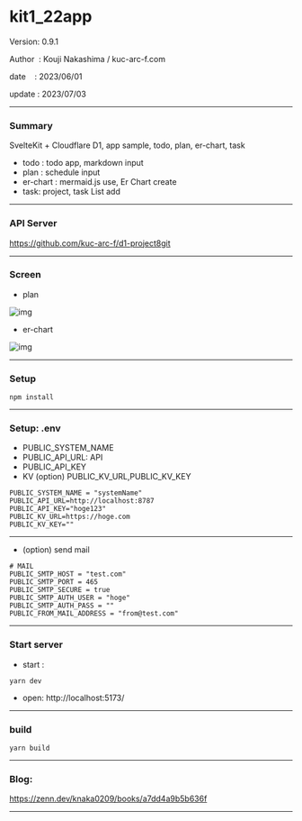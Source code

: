 ﻿# kit1_22app

 Version: 0.9.1

 Author  : Kouji Nakashima / kuc-arc-f.com

 date    : 2023/06/01

 update  : 2023/07/03  
 
***
### Summary

SvelteKit + Cloudflare D1, app sample, todo, plan, er-chart, task

* todo : todo app, markdown input
* plan : schedule input
* er-chart : mermaid.js use, Er Chart create
* task: project, task List add

***
### API Server

https://github.com/kuc-arc-f/d1-project8git

***
### Screen

* plan

![img](https://img-static-kuc.netlify.app/img/front_2023/svelte/ss-plan-0614.png)

* er-chart

![img](https://img-static-kuc.netlify.app/img/front_2023/svelte/ss-erchart-0614.png)


***
### Setup

```
npm install
```

***
### Setup: .env

* PUBLIC_SYSTEM_NAME
* PUBLIC_API_URL: API
* PUBLIC_API_KEY
* KV (option) PUBLIC_KV_URL,PUBLIC_KV_KEY
```
PUBLIC_SYSTEM_NAME = "systemName"
PUBLIC_API_URL=http://localhost:8787
PUBLIC_API_KEY="hoge123"
PUBLIC_KV_URL=https://hoge.com
PUBLIC_KV_KEY=""
```

***
* (option) send mail

```
# MAIL
PUBLIC_SMTP_HOST = "test.com"
PUBLIC_SMTP_PORT = 465
PUBLIC_SMTP_SECURE = true
PUBLIC_SMTP_AUTH_USER = "hoge"
PUBLIC_SMTP_AUTH_PASS = ""
PUBLIC_FROM_MAIL_ADDRESS = "from@test.com"
```

***
### Start server
* start :

```
yarn dev
```

* open: http://localhost:5173/

***
### build

```
yarn build
```

***
### Blog:

https://zenn.dev/knaka0209/books/a7dd4a9b5b636f

***

